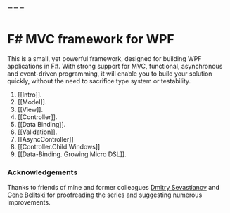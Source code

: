 # ---    
# F# MVC framework for WPF

This is a small, yet powerful framework, designed for building WPF applications in F#. With strong support for MVC, functional, asynchronous and event-driven programming, it will enable you to build your solution quickly, without the need to sacrifice type system or testability.

1. [[Intro]].
2. [[Model]].
3. [[View]].
3. [[Controller]].
4. [[Data Binding]].
5. [[Validation]].
6. [[AsyncController]]
7. [[Controller.Child Windows]]
12. [[Data-Binding. Growing Micro DSL]].

### Acknowledgements

Thanks to friends of mine and former colleagues [Dmitry Sevastianov](http://www.linkedin.com/in/sevastianov) and [Gene Belitski ](http://www.linkedin.com/in/genebelitski) for proofreading the series and suggesting numerous improvements.